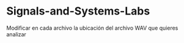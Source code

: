 # Signals-and-Systems-Labs
Modificar en cada archivo la ubicación del archivo WAV que quieres analizar
